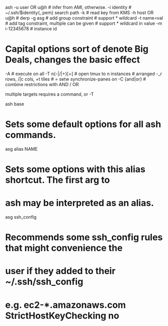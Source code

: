 

ash
  -u user OR u@h   # infer from AMI, otherwise.
  -i identity      # ~/.ssh/$identity{,.pem} search path
  -k               # read key from KMS
  -h host OR u@h   # derp
  -g asg           # add group constraint
                   #   support * wildcard
  -t name=val      # add tag constraint, multiple can be given
                   #   support * wildcard in value
  -m i-12345678    # instance id
  # Capital options sort of denote Big Deals, changes the basic effect
  -A               # execute on all 
  -T n{-|/|+}[=]   # open tmux to n instances 
                   #   arranged -_r rows, /|c cols, +t tiles 
                   #   = setw synchronize-panes on
  -C {and|or}      # combine restrictions with AND / OR

multiple targets requires a command, or -T

ash base
  # Sets some default options for all ash commands.

asg alias NAME
  # Sets some options with this alias shortcut. The first arg to
  # ash may be interpreted as an alias.

asg ssh_config
  # Recommends some ssh_config rules that might convenience the
  # user if they added to their ~/.ssh/ssh_config
  # e.g. ec2-*.amazonaws.com StrictHostKeyChecking no
